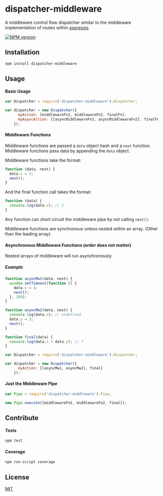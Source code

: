 # dispatcher-middleware

A middleware control flow dispatcher similar to the middleware implementation of routes within [expressjs](http://expressjs.com/).

[![NPM version][npm-image]][npm-url]

## Installation
```bash
npm install dispatcher-middleware
```

## Usage

#### Basic Usage
```js
var Dispatcher = require('dispatcher-middleware').Dispatcher;

var dispatcher = new Dispatcher({
      myAction: [middlewareFn1, middlewareFn2, finalFn],
      myAsyncAction: [[asyncMiddlewareFn1, asyncMiddlewareFn2], finalFn]
    });
```

#### Middleware Functions

Middleware functions are passed a `data` object hash and a `next` function. Middleware functions pass data by appending the 
`data` object.

Middleware functions take the format:

```js
function (data, next) {
  data.x = 3;
  next();
}
```
And the final function call takes the format:
```js
function (data) {
  console.log(data.x); // 3
}
```

Any function can short circuit the middleware pipe by not calling `next()`.

Middleware functions are synchronous unless nested within an array. (Other than the leading array).

#### Asynchronous Middleware Functions (order does not matter) 

Nested arrays of middleware will run asynchronously.

##### Example
```js
function asyncMw1(data, next) {
  window.setTimeout(function () {
    data.x = 4;  
    next();
  }, 100);
}

function asyncMw2(data, next) {
  console.log(data.x); // undefined
  data.y = 3;
  next();
}

function final(data) {
  console.log(data.x + data.y); // 7
}

var Dispatcher = require('dispatcher-middleware').Dispatcher;

var dispatcher = new Dispatcher({
      myAction: [[asyncMw1, asyncMw2], final]
    });
```

#### Just the Middleware Pipe
```js
var Pipe = require('dispatcher-middleware').Pipe;

new Pipe.execute([middlewareFn1, middlewareFn2, final]);
```

## Contribute

#### Tests
```bash
npm test
```
#### Coverage
```bash
npm run-script coverage
```

## License
[MIT](https://tldrlegal.com/license/mit-license)

[npm-image]: https://img.shields.io/npm/v/dispatcher-middleware.svg?style=flat-square
[npm-url]: https://npmjs.org/package/dispatcher-middleware
